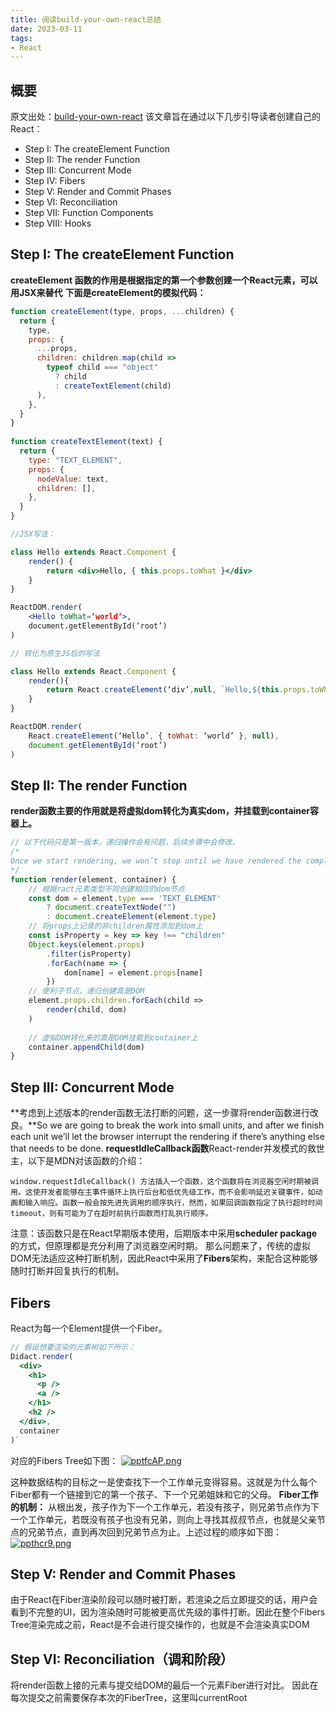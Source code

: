 ```yaml
---
title: 阅读build-your-own-react总结
date: 2023-03-11
tags:
- React
---
```


## 概要
原文出处：[build-your-own-react](https://pomb.us/build-your-own-react/)
该文章旨在通过以下几步引导读者创建自己的React：
- Step I: The createElement Function
- Step II: The render Function
- Step III: Concurrent Mode
- Step IV: Fibers
- Step V: Render and Commit Phases
- Step VI: Reconciliation
- Step VII: Function Components
- Step VIII: Hooks

## Step I: The createElement Function
**createElement 函数的作用是根据指定的第一个参数创建一个React元素，可以用JSX来替代**
**下面是createElement的模拟代码：**
```jsx
function createElement(type, props, ...children) {
  return {
    type,
    props: {
      ...props,
      children: children.map(child =>
        typeof child === "object"
          ? child
          : createTextElement(child)
      ),
    },
  }
}
​
function createTextElement(text) {
  return {
    type: "TEXT_ELEMENT",
    props: {
      nodeValue: text,
      children: [],
    },
  }
}
```
```jsx
//JSX写法：

class Hello extends React.Component {
    render() {
        return <div>Hello, { this.props.toWhat }</div>
    }
}

ReactDOM.render(
    <Hello toWhat=‘world’>,
    document.getElementById(‘root’)
)
```

```js
// 转化为原生JS后的写法

class Hello extends React.Component {
    render(){
        return React.createElement(‘div’,null, `Hello,${this.props.toWhat}`)
    }
}

ReactDOM.render(
    React.createElement(‘Hello’, { toWhat: ‘world’ }, null),
    document.getElementById(‘root’)
)
```

## Step II: The render Function
**render函数主要的作用就是将虚拟dom转化为真实dom，并挂载到container容器上。**
```jsx
// 以下代码只是第一版本，递归操作会有问题，后续步骤中会修改。
/*
Once we start rendering, we won’t stop until we have rendered the complete element tree. If the element tree is big, it may block the main thread for too long. And if the browser needs to do high priority stuff like handling user input or keeping an animation smooth, it will have to wait until the render finishes.(递归操作的问题)
*/ 
function render(element, container) {
    // 根据ract元素类型不同创建相应的dom节点
    const dom = element.type === 'TEXT_ELEMENT'
        ? document.createTextNode("")
        : document.createElement(element.type)
    // 将props上记录的非children属性添加到dom上
    const isProperty = key => key !== "children"
    Object.keys(element.props)
        .filter(isProperty)
        .forEach(name => {
            dom[name] = element.props[name]
        })
    // 便利子节点，递归创建真是DOM
    element.props.children.forEach(child =>
        render(child, dom)
    )
    
    // 虚拟DOM转化来的真是DOM挂载到container上
    container.appendChild(dom)
}
```

## Step III: Concurrent Mode
**考虑到上述版本的render函数无法打断的问题，这一步骤将render函数进行改良。**So we are going to break the work into small units, and after we finish each unit we’ll let the browser interrupt the rendering if there’s anything else that needs to be done.
**requestIdleCallback函数**React-render并发模式的救世主，以下是MDN对该函数的介绍：
```
window.requestIdleCallback() 方法插入一个函数，这个函数将在浏览器空闲时期被调用。这使开发者能够在主事件循环上执行后台和低优先级工作，而不会影响延迟关键事件，如动画和输入响应。函数一般会按先进先调用的顺序执行，然而，如果回调函数指定了执行超时时间timeout，则有可能为了在超时前执行函数而打乱执行顺序。
```
注意：该函数只是在React早期版本使用，后期版本中采用**scheduler package**的方式，但原理都是充分利用了浏览器空闲时期。
那么问题来了，传统的虚拟DOM无法适应这种打断机制，因此React中采用了**Fibers**架构，来配合这种能够随时打断并回复执行的机制。

## Fibers
React为每一个Element提供一个Fiber。
```jsx
// 假设想要渲染的元素树如下所示：
Didact.render(
  <div>
    <h1>
      <p />
      <a />
    </h1>
    <h2 />
  </div>,
  container
)`
```
对应的Fibers Tree如下图：
[![pptfcAP.png](https://s1.ax1x.com/2023/03/20/pptfcAP.png)](https://imgse.com/i/pptfcAP)

这种数据结构的目标之一是使查找下一个工作单元变得容易。这就是为什么每个Fiber都有一个链接到它的第一个孩子、下一个兄弟姐妹和它的父母。
**Fiber工作的机制：**
从根出发，孩子作为下一个工作单元，若没有孩子，则兄弟节点作为下一个工作单元，若既没有孩子也没有兄弟，则向上寻找其叔叔节点，也就是父亲节点的兄弟节点，直到再次回到兄弟节点为止。上述过程的顺序如下图：
[![ppthcr9.png](https://s1.ax1x.com/2023/03/20/ppthcr9.png)](https://imgse.com/i/ppthcr9)

## Step V: Render and Commit Phases
由于React在Fiber渲染阶段可以随时被打断，若渲染之后立即提交的话，用户会看到不完整的UI，因为渲染随时可能被更高优先级的事件打断。因此在整个Fibers Tree渲染完成之前，React是不会进行提交操作的，也就是不会渲染真实DOM

## Step VI: Reconciliation（调和阶段）
将render函数上接的元素与提交给DOM的最后一个元素Fiber进行对比。
因此在每次提交之前需要保存本次的FiberTree，这里叫currentRoot
 
